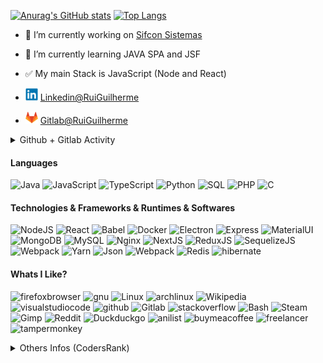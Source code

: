 [![Anurag's GitHub stats](https://github-readme-stats.vercel.app/api?username=RuiGuilherme&show_icons=true)](https://github.com/anuraghazra/github-readme-stats)
[![Top Langs](https://github-readme-stats.vercel.app/api/top-langs/?username=RuiGuilherme&show_icons=true&layout=compact)](https://github.com/anuraghazra/github-readme-stats)

- 🔭 I’m currently working on [Sifcon Sistemas](https://www.linkedin.com/company/sifconsistemas/mycompany/)
- 🌱 I’m currently learning JAVA SPA and JSF
- ✅ My main Stack is JavaScript (Node and React)
- <img src="https://raw.githubusercontent.com/devicons/devicon/2ae2a900d2f041da66e950e4d48052658d850630/icons/linkedin/linkedin-original.svg" width="20" height="20" alt="Linkedin"> [Linkedin@RuiGuilherme](https://www.linkedin.com/in/rui-guilherme/)

- <img src="https://raw.githubusercontent.com/devicons/devicon/2ae2a900d2f041da66e950e4d48052658d850630/icons/gitlab/gitlab-original.svg" width="20" height="20" alt="Gitlab"> [Gitlab@RuiGuilherme](https://gitlab.com/RuiGuilherme/)


<details>
  <summary>Github + Gitlab Activity</summary>
  
  ![Top Langs](https://cr-ss-service.azurewebsites.net/api/ScreenShot?widget=activity&username=ruiguilherme&labels=true)
</details>


#### Languages
![Java](https://img.shields.io/badge/-Java-000?&logo=Java)
![JavaScript](https://img.shields.io/badge/-JavaScript-000?&logo=JavaScript)
![TypeScript](https://img.shields.io/badge/-TypeScript-000?&logo=TypeScript)
![Python](https://img.shields.io/badge/-Python-000?&logo=Python)
![SQL](https://img.shields.io/badge/-SQL-000?&logo=mariadb)
![PHP](https://img.shields.io/badge/-PHP-000?&logo=php)
![C](https://img.shields.io/badge/-C-000?&logo=C)

#### Technologies & Frameworks & Runtimes & Softwares
![NodeJS](https://img.shields.io/badge/-Node-000?&logo=nodedotjs)
![React](https://img.shields.io/badge/-React-000?&logo=React)
![Babel](https://img.shields.io/badge/-Babel-000?&logo=Babel)
![Docker](https://img.shields.io/badge/-Docker-000?&logo=Docker)
![Electron](https://img.shields.io/badge/-ElectronJS-000?&logo=Electron)
![Express](https://img.shields.io/badge/-ExpressJS-000?&logo=Express)
![MaterialUI](https://img.shields.io/badge/-MaterialUI-000?&logo=materialdesign)
![MongoDB](https://img.shields.io/badge/-MongoDB-000?&logo=MongoDB)
![MySQL](https://img.shields.io/badge/-MySQL-000?&logo=MySQL)
![Nginx](https://img.shields.io/badge/-Nginx-000?&logo=Nginx)
![NextJS](https://img.shields.io/badge/-NextJS-000?&logo=nextdotjs)
![ReduxJS](https://img.shields.io/badge/-ReduxJS-000?&logo=Redux)
![SequelizeJS](https://img.shields.io/badge/-SequelizeJS-000?&logo=Sequelize)
![Webpack](https://img.shields.io/badge/-Webpack-000?&logo=Webpack)
![Yarn](https://img.shields.io/badge/-Yarn-000?&logo=yarn)
![Json](https://img.shields.io/badge/-JSON-000?&logo=json)
![Webpack](https://img.shields.io/badge/-Webpack-000?&logo=Webpack)
![Redis](https://img.shields.io/badge/Redis-000?&logo=redis)
![hibernate](https://img.shields.io/badge/Hibernate-000?&logo=hibernate)


#### Whats I Like?
![firefoxbrowser](https://img.shields.io/badge/Firefox-000?&logo=firefoxbrowser)
![gnu](https://img.shields.io/badge/GNU-000?&logo=gnu)
![Linux](https://img.shields.io/badge/Linux-000?&logo=linux)
![archlinux](https://img.shields.io/badge/ArchLinux-000?&logo=archlinux)
![Wikipedia](https://img.shields.io/badge/-Wikipedia-000?&logo=wikipedia)
![visualstudiocode](https://img.shields.io/badge/-VSCode-000?&logo=visualstudiocode)
![github](https://img.shields.io/badge/-Github-000?&logo=github)
![Gitlab](https://img.shields.io/badge/-Gitlab-000?&logo=Gitlab)
![stackoverflow](https://img.shields.io/badge/-StackOverflow-000?&logo=stackoverflow)
![Bash](https://img.shields.io/badge/-Bash/ZSH-000?&logo=gnubash)
![Steam](https://img.shields.io/badge/-Steam-000?&logo=Steam)
![Gimp](https://img.shields.io/badge/-Gimp-000?&logo=Gimp)
![Reddit](https://img.shields.io/badge/-Reddit-000?&logo=reddit)
![Duckduckgo](https://img.shields.io/badge/-Duckduckgo-000?&logo=duckduckgo)
![anilist](https://img.shields.io/badge/-Anilist-000?&logo=anilist)
![buymeacoffee](https://img.shields.io/badge/-Coffee-000?&logo=buymeacoffee)
![freelancer](https://img.shields.io/badge/-JustFree-000?&logo=freelancer)
![tampermonkey](https://img.shields.io/badge/-TamperMonkey-000?&logo=tampermonkey)

<details>
  <summary>Others Infos (CodersRank)</summary>
  
  <img src="https://cr-skills-chart-widget.azurewebsites.net/api/api?username=ruiguilherme&show-other-skills=true&width=798" />
</details>
